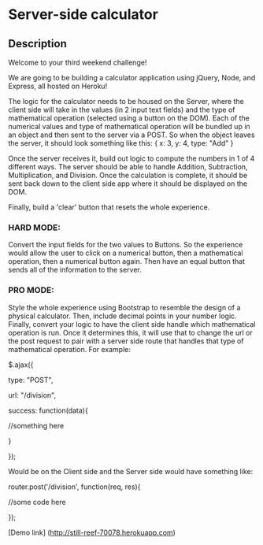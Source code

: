 # Server-side calculator

## Description
Welcome to your third weekend challenge!

We are going to be building a calculator application using jQuery, Node, and Express,
all hosted on Heroku!

The logic for the calculator needs to be housed on the Server, where the client side will
take in the values (in 2 input text fields) and the type of mathematical operation
(selected using a button on the DOM). Each of the numerical values and type of mathematical
operation will be bundled up in an object and then sent to the server via a POST. So when
the object leaves the server, it should look something like this: { x: 3, y: 4, type: "Add" }

Once the server receives it, build out logic to compute the numbers in 1 of 4 different
ways. The server should be able to handle Addition, Subtraction, Multiplication, and
Division. Once the calculation is complete, it should be sent back down to the client
side app where it should be displayed on the DOM.

Finally, build a 'clear' button that resets the whole experience.

### HARD MODE:
Convert the input fields for the two values to Buttons. So the experience would allow
the user to click on a numerical button, then a mathematical operation, then a numerical
button again. Then have an equal button that sends all of the information to the server.

### PRO MODE:
Style the whole experience using Bootstrap to resemble the design of a physical calculator.
Then, include decimal points in your number logic. Finally, convert your logic to have
the client side handle which mathematical operation is run. Once it determines this,
it will use that to change the url or the post request to pair with a server side
route that handles that type of mathematical operation. For example:

$.ajax({

type: "POST",

url: "/division",

success: function(data){

//something here

}

});

Would be on the Client side and the Server side would have something like:

router.post('/division', function(req, res){

//some code here

});

[Demo link] (http://still-reef-70078.herokuapp.com)
